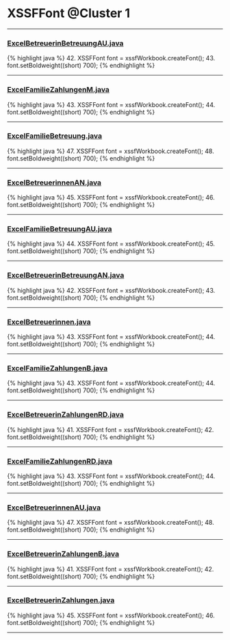 # XSSFFont @Cluster 1

***

### [ExcelBetreuerinBetreuungAU.java](https://searchcode.com/codesearch/view/91974007/)
{% highlight java %}
42. XSSFFont font = xssfWorkbook.createFont();
43. font.setBoldweight((short) 700);
{% endhighlight %}

***

### [ExcelFamilieZahlungenM.java](https://searchcode.com/codesearch/view/91974009/)
{% highlight java %}
43. XSSFFont font = xssfWorkbook.createFont();
44. font.setBoldweight((short) 700);
{% endhighlight %}

***

### [ExcelFamilieBetreuung.java](https://searchcode.com/codesearch/view/91974011/)
{% highlight java %}
47. XSSFFont font = xssfWorkbook.createFont();
48. font.setBoldweight((short) 700);
{% endhighlight %}

***

### [ExcelBetreuerinnenAN.java](https://searchcode.com/codesearch/view/91974014/)
{% highlight java %}
45. XSSFFont font = xssfWorkbook.createFont();
46. font.setBoldweight((short) 700);
{% endhighlight %}

***

### [ExcelFamilieBetreuungAU.java](https://searchcode.com/codesearch/view/91974021/)
{% highlight java %}
44. XSSFFont font = xssfWorkbook.createFont();
45. font.setBoldweight((short) 700);
{% endhighlight %}

***

### [ExcelBetreuerinBetreuungAN.java](https://searchcode.com/codesearch/view/91974023/)
{% highlight java %}
42. XSSFFont font = xssfWorkbook.createFont();
43. font.setBoldweight((short) 700);
{% endhighlight %}

***

### [ExcelBetreuerinnen.java](https://searchcode.com/codesearch/view/91974026/)
{% highlight java %}
43. XSSFFont font = xssfWorkbook.createFont();
44. font.setBoldweight((short) 700);
{% endhighlight %}

***

### [ExcelFamilieZahlungenB.java](https://searchcode.com/codesearch/view/91974028/)
{% highlight java %}
43. XSSFFont font = xssfWorkbook.createFont();
44. font.setBoldweight((short) 700);
{% endhighlight %}

***

### [ExcelBetreuerinZahlungenRD.java](https://searchcode.com/codesearch/view/91974030/)
{% highlight java %}
41. XSSFFont font = xssfWorkbook.createFont();
42. font.setBoldweight((short) 700);
{% endhighlight %}

***

### [ExcelFamilieZahlungenRD.java](https://searchcode.com/codesearch/view/91974032/)
{% highlight java %}
43. XSSFFont font = xssfWorkbook.createFont();
44. font.setBoldweight((short) 700);
{% endhighlight %}

***

### [ExcelBetreuerinnenAU.java](https://searchcode.com/codesearch/view/91974034/)
{% highlight java %}
47. XSSFFont font = xssfWorkbook.createFont();
48. font.setBoldweight((short) 700);
{% endhighlight %}

***

### [ExcelBetreuerinZahlungenB.java](https://searchcode.com/codesearch/view/91974038/)
{% highlight java %}
41. XSSFFont font = xssfWorkbook.createFont();
42. font.setBoldweight((short) 700);
{% endhighlight %}

***

### [ExcelBetreuerinZahlungen.java](https://searchcode.com/codesearch/view/91974041/)
{% highlight java %}
45. XSSFFont font = xssfWorkbook.createFont();
46. font.setBoldweight((short) 700);
{% endhighlight %}

***

